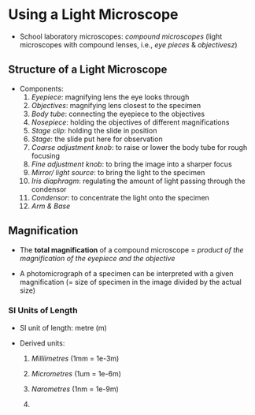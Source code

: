 # Using a Light Microscope

- School laboratory microscopes: *compound microscopes* (light microscopes with compound lenses, i.e., *eye pieces* & *objectivesz*)

## Structure of a Light Microscope

- Components:
  1. *Eyepiece*: magnifying lens the eye looks through
  2. *Objectives*: magnifying lens closest to the specimen
  3. *Body tube*: connecting the eyepiece to the objectives
  4. *Nosepiece*: holding the objectives of different magnifications
  5. *Stage clip*: holding the slide in position
  6. *Stage*: the slide put here for observation
  7. *Coarse adjustment knob*: to raise or lower the body tube for rough focusing
  8. *Fine adjustment knob*: to bring the image into a sharper focus
  9. *Mirror/ light source*: to bring the light to the specimen
  10. *Iris diaphragm*: regulating the amount of light passing through the condensor
  11. *Condensor*: to concentrate the light onto the specimen
  12. *Arm & Base*

## Magnification

- The **total magnification** of a compound microscope = *product of the magnification of the eyepiece and the objective*

- A photomicrograph of a specimen can be interpreted with a given magnification (= size of specimen in the image divided by the actual size)

### SI Units of Length

- SI unit of length: metre (m)

- Derived units:
  1. *Milliimetres* (1mm = 1e-3m)
  2. *Micrometres* (1um = 1e-6m)
  3. *Narometres* (1nm = 1e-9m)

  4.
